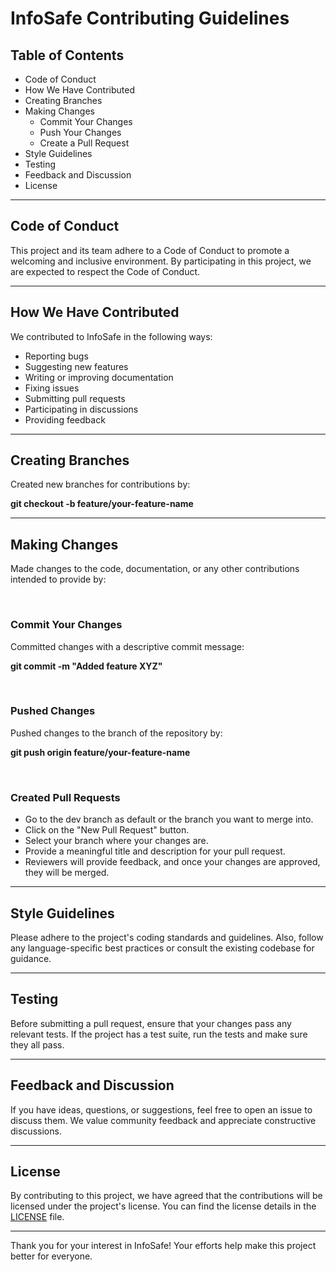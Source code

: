 # InfoSafe Contributing Guidelines

## Table of Contents
* Code of Conduct
* How We Have Contributed
* Creating Branches
* Making Changes
  * Commit Your Changes
  * Push Your Changes
  * Create a Pull Request
* Style Guidelines
* Testing
* Feedback and Discussion
* License

---
  
## Code of Conduct
This project and its team adhere to a Code of Conduct to promote a welcoming and inclusive environment. By participating in this project, we are expected to respect the Code of Conduct.

---

## How We Have Contributed
We contributed to InfoSafe in the following ways:

* Reporting bugs
* Suggesting new features
* Writing or improving documentation
* Fixing issues
* Submitting pull requests
* Participating in discussions
* Providing feedback

---

## Creating Branches
Created new branches for contributions by:

**git checkout -b feature/your-feature-name**

---

## Making Changes
Made changes to the code, documentation, or any other contributions intended to provide by:

<br>

### Commit Your Changes
Committed changes with a descriptive commit message:

**git commit -m "Added feature XYZ"**

<br>

### Pushed Changes
Pushed changes to the branch of the repository by:

**git push origin feature/your-feature-name**

<br>

### Created Pull Requests
- Go to the dev branch as default or the branch you want to merge into.
- Click on the "New Pull Request" button.
- Select your branch where your changes are.
- Provide a meaningful title and description for your pull request.
- Reviewers will provide feedback, and once your changes are approved, they will be merged.

---

## Style Guidelines
Please adhere to the project's coding standards and guidelines. Also, follow any language-specific best practices or consult the existing codebase for guidance.

---

## Testing
Before submitting a pull request, ensure that your changes pass any relevant tests. If the project has a test suite, run the tests and make sure they all pass.

---

## Feedback and Discussion
If you have ideas, questions, or suggestions, feel free to open an issue to discuss them. We value community feedback and appreciate constructive discussions.

---

## License
By contributing to this project, we have agreed that the contributions will be licensed under the project's license. You can find the license details in the [LICENSE](https://github.com/COS301-SE-2023/InfoSafe/blob/dev/LICENSE) file.

---

Thank you for your interest in InfoSafe! Your efforts help make this project better for everyone.
